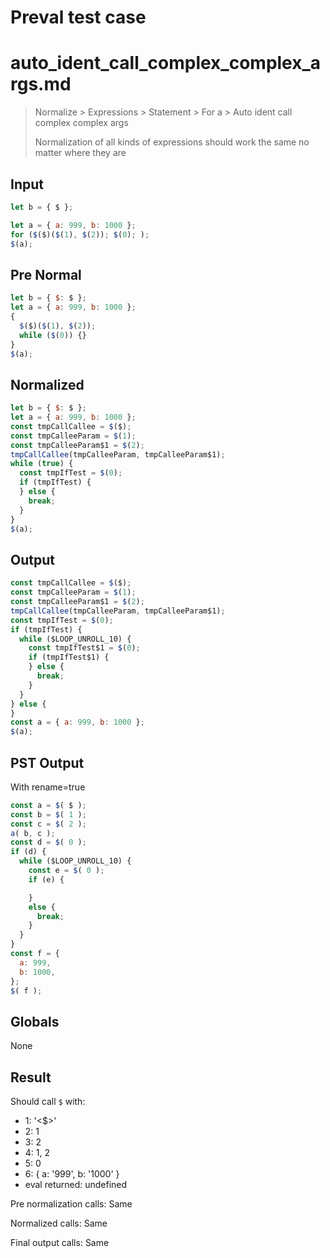 # Preval test case

# auto_ident_call_complex_complex_args.md

> Normalize > Expressions > Statement > For a > Auto ident call complex complex args
>
> Normalization of all kinds of expressions should work the same no matter where they are

## Input

`````js filename=intro
let b = { $ };

let a = { a: 999, b: 1000 };
for ($($)($(1), $(2)); $(0); );
$(a);
`````

## Pre Normal


`````js filename=intro
let b = { $: $ };
let a = { a: 999, b: 1000 };
{
  $($)($(1), $(2));
  while ($(0)) {}
}
$(a);
`````

## Normalized


`````js filename=intro
let b = { $: $ };
let a = { a: 999, b: 1000 };
const tmpCallCallee = $($);
const tmpCalleeParam = $(1);
const tmpCalleeParam$1 = $(2);
tmpCallCallee(tmpCalleeParam, tmpCalleeParam$1);
while (true) {
  const tmpIfTest = $(0);
  if (tmpIfTest) {
  } else {
    break;
  }
}
$(a);
`````

## Output


`````js filename=intro
const tmpCallCallee = $($);
const tmpCalleeParam = $(1);
const tmpCalleeParam$1 = $(2);
tmpCallCallee(tmpCalleeParam, tmpCalleeParam$1);
const tmpIfTest = $(0);
if (tmpIfTest) {
  while ($LOOP_UNROLL_10) {
    const tmpIfTest$1 = $(0);
    if (tmpIfTest$1) {
    } else {
      break;
    }
  }
} else {
}
const a = { a: 999, b: 1000 };
$(a);
`````

## PST Output

With rename=true

`````js filename=intro
const a = $( $ );
const b = $( 1 );
const c = $( 2 );
a( b, c );
const d = $( 0 );
if (d) {
  while ($LOOP_UNROLL_10) {
    const e = $( 0 );
    if (e) {

    }
    else {
      break;
    }
  }
}
const f = {
  a: 999,
  b: 1000,
};
$( f );
`````

## Globals

None

## Result

Should call `$` with:
 - 1: '<$>'
 - 2: 1
 - 3: 2
 - 4: 1, 2
 - 5: 0
 - 6: { a: '999', b: '1000' }
 - eval returned: undefined

Pre normalization calls: Same

Normalized calls: Same

Final output calls: Same
